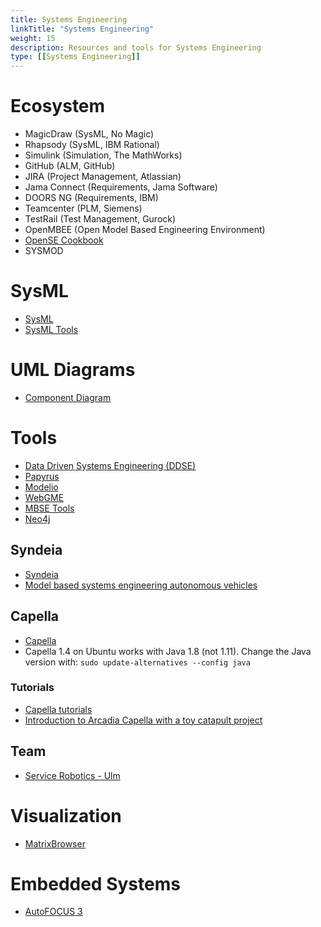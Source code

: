 ```yaml
---
title: Systems Engineering
linkTitle: "Systems Engineering"
weight: 15
description: Resources and tools for Systems Engineering
type: [[Systems Engineering]]
---
```


# Ecosystem
* MagicDraw (SysML, No Magic)
* Rhapsody (SysML, IBM Rational)
* Simulink (Simulation, The MathWorks)
* GitHub (ALM, GitHub)
* JIRA (Project Management, Atlassian)
* Jama Connect (Requirements, Jama Software)
* DOORS NG (Requirements, IBM)
* Teamcenter (PLM, Siemens)
* TestRail (Test Management, Gurock)
* OpenMBEE (Open Model Based Engineering Environment)
* [OpenSE Cookbook](http://mbse.gfse.de/documents/faq.html)
* SYSMOD

# SysML

- [SysML](https://sysml.org)
- [SysML Tools](https://sysmltools.com/)

# UML Diagrams

* [Component Diagram](https://www.uml-diagrams.org/component-diagrams-reference.html)

# Tools

* [Data Driven Systems Engineering (DDSE)](https://www.valispace.com/hardware-engineering-ddse/)
* [Papyrus](https://www.eclipse.org/papyrus/)
* [Modelio](https://www.modelio.org/)
* [WebGME](https://github.com/webgme)
* [MBSE Tools](https://mbse4u.com/sysml-tools/)
* [Neo4j](https://neo4j.com/developer/get-started/)

## Syndeia

* [Syndeia](http://intercax.com/products/syndeia/)
* [Model based systems engineering autonomous vehicles](http://intercax.com/2018/01/11/model-based-systems-engineering-autonomous-vehicles-part-1/)

## Capella

* [Capella](https://www.eclipse.org/capella/)
* Capella 1.4 on Ubuntu works with Java 1.8 (not 1.11). Change the Java version with: `sudo update-alternatives --config java`

### Tutorials

* [Capella tutorials](https://esd.sutd.edu.sg/40014-capella-tutorial/)
* [Introduction to Arcadia Capella with a toy catapult project](https://youtu.be/K4eU8nj1nok)

## Team

* [Service Robotics - Ulm](http://www.servicerobotik-ulm.de/wpr/projects/)

# Visualization

* [MatrixBrowser](https://sourceforge.net/projects/matrixbrowser/)

# Embedded Systems

* [AutoFOCUS 3](https://www.fortiss.org/en/publications/software/autofocus-3)
